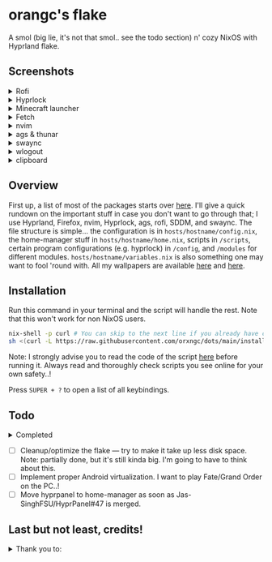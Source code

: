 # orangc's flake
A smol (big lie, it's not that smol.. see the todo section) n' cozy NixOS with Hyprland flake.

## Screenshots
<details> 
<summary>Rofi</summary>

![Bindings](https://raw.githubusercontent.com/orxngc/dots/anacreon/assets/bindings.png)
![Application launcher](https://raw.githubusercontent.com/orxngc/dots/anacreon/assets/application-launcher.png)
![Wallpaper selector](https://raw.githubusercontent.com/orxngc/dots/anacreon/assets/wallpaper-selector.png)
</details>
<details>
<summary>Hyprlock</summary>

![Lockscreen 2](https://raw.githubusercontent.com/orxngc/dots/anacreon/assets/lockscreen-2.png)
</details>
<details> 
<summary>Minecraft launcher</summary>

![Minecraft launcher](https://raw.githubusercontent.com/orxngc/dots/anacreon/assets/minecraft-launcher.png)
</details>
<details> 
<summary>Fetch</summary>

![Fetch](https://raw.githubusercontent.com/orxngc/dots/anacreon/assets/fetch.png)
</details>
<details> 
<summary>nvim</summary>

![nvim](https://raw.githubusercontent.com/orxngc/dots/anacreon/assets/nvim.png)
</details>
<details> 
<summary>ags & thunar</summary>

![ags & thunar](https://raw.githubusercontent.com/orxngc/dots/anacreon/assets/ags-thunar.png)
</details>
<details> 
<summary>swaync</summary>

![swaync](https://raw.githubusercontent.com/orxngc/dots/anacreon/assets/swaync.png)
</details>
<details> 
<summary>wlogout</summary>

![wlogout](https://raw.githubusercontent.com/orxngc/dots/anacreon/assets/wlogout.png)
</details>
<details> 
<summary>clipboard</summary>

![clipse](https://raw.githubusercontent.com/orxngc/dots/anacreon/assets/clipse.png)
</details>

## Overview
First up, a list of most of the packages starts over [here](https://github.com/orxngc/dots/blob/main/hosts/anacreon/config.nix#L192). I'll give a quick rundown on the important stuff in case you don't want to go through that; I use Hyprland, Firefox, nvim, Hyprlock, ags, rofi, SDDM, and swaync. The file structure is simple... the configuration is in `hosts/hostname/config.nix`, the home-manager stuff in `hosts/hostname/home.nix`, scripts in `/scripts`, certain program configurations (e.g. hyprlock) in `/config`, and `/modules` for different modules. `hosts/hostname/variables.nix` is also something one may want to fool 'round with. All my wallpapers are available [here](https://github.com/orxngc/walls) and [here](https://github.com/orxngc/walls-catppuccin-mocha).

## Installation
Run this command in your terminal and the script will handle the rest. Note that this won't work for non NixOS users.

```sh
nix-shell -p curl # You can skip to the next line if you already have curl installed.
sh <(curl -L https://raw.githubusercontent.com/orxngc/dots/main/install.sh)
```
Note: I strongly advise you to read the code of the script [here](github.com/orxngc/dots/blob/main/install.sh) before running it. Always read and thoroughly check scripts you see online for your own safety..! 

Press `SUPER + ?` to open a list of all keybindings.
 
## Todo
<details> 
<summary>Completed</summary>

- [x] ~~Write an installation script.~~
- [x] ~~Create a rofi wallpaper selector thing.~~
- [x] ~~Make swaync notifications pretty.~~
- [x] ~~Make those annoying folders in $HOME disappear, they aren't welcome.~~
- [x] ~~Add something that lists all the keybindings.~~
- [x] ~~Move back to SDDM or some other DM because I want something pretty.~~
- [x] ~~Update README screenshots / add a video showcase.~~
</details>

- [ ] Cleanup/optimize the flake — try to make it take up less disk space. Note: partially done, but it's still kinda big. I'm going to have to think about this.
- [ ] Implement proper Android virtualization. I want to play Fate/Grand Order on the PC..!
- [ ] Move hyprpanel to home-manager as soon as Jas-SinghFSU/HyprPanel#47 is merged.

## Last but not least, credits!
<details>
<summary>Thank you to:</summary>
*An important note: many of the configurations in my dots are modified from __many__ other opensource dotfile repositories. Without those, this wouldn't be possible!*

- https://gitlab.com/Zaney/zaneyos
- https://github.com/Jas-SinghFSU/HyprPanel
- https://github.com/MrVivekRajan/Hypr-Dots
- https://github.com/prasanthrangan/hyprdots
- https://github.com/elythh/nixvim
</details>
